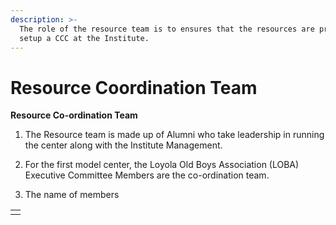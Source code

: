 ```yaml
---
description: >-
  The role of the resource team is to ensures that the resources are present to
  setup a CCC at the Institute.
---
```


# Resource Coordination Team

**Resource Co-ordination Team**  
  
1. The Resource team is made up of Alumni who take leadership in running the center along with the Institute Management.  
  
2. For the first model center, the Loyola Old Boys Association \(LOBA\) Executive Committee Members are the co-ordination team. 

3. The name of members   


  


|  |
| :--- |
|  |

